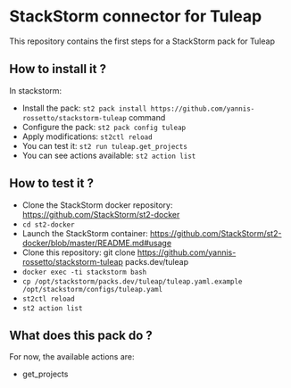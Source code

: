 StackStorm connector for Tuleap
===============================

This repository contains the first steps for a StackStorm pack for Tuleap

How to install it ?
-------------------

In stackstorm:
* Install the pack: `st2 pack install https://github.com/yannis-rossetto/stackstorm-tuleap` command
* Configure the pack: `st2 pack config tuleap`
* Apply modifications: `st2ctl reload`
* You can test it: `st2 run tuleap.get_projects`
* You can see actions available: `st2 action list`


How to test it ?
----------------

* Clone the StackStorm docker repository: https://github.com/StackStorm/st2-docker
* `cd st2-docker`
* Launch the StackStorm container: https://github.com/StackStorm/st2-docker/blob/master/README.md#usage
* Clone this repository: git clone https://github.com/yannis-rossetto/stackstorm-tuleap packs.dev/tuleap
* `docker exec -ti stackstorm bash`
* `cp /opt/stackstorm/packs.dev/tuleap/tuleap.yaml.example /opt/stackstorm/configs/tuleap.yaml`
* `st2ctl reload`
* `st2 action list`


What does this pack do ?
------------------------

For now, the available actions are:

* get_projects
